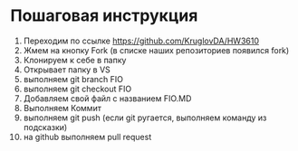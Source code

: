 # Пошаговая инструкция
1. Переходим по ссылке https://github.com/KruglovDA/HW3610
2. Жмем на кнопку Fork (в списке наших репозиториев появился fork)
3. Клонируем к себе в папку
4. Открывает папку в VS
5. выполняем git branch FIO
6. выполняем git checkout FIO
7. Добавляем свой файл с названием FIO.MD
8. Выполняем Коммит
9. выполняем git push (если git ругается, выполняем команду из подсказки)
10. на github выполняем pull request

